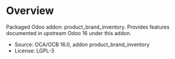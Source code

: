 # Overview

Packaged Odoo addon: product_brand_inventory. Provides features documented in upstream Odoo 16 under this addon.

- Source: OCA/OCB 16.0, addon product_brand_inventory
- License: LGPL-3
